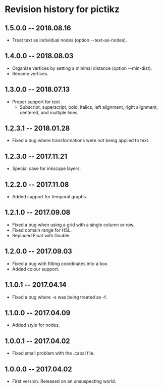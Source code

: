 # Revision history for pictikz

## 1.5.0.0 -- 2018.08.16
* Treat text as individual nodes (option --text-as-nodes).

## 1.4.0.0 -- 2018.08.03
* Organize vertices by setting a minimal distance (option --min-dist).
* Rename vertices.

## 1.3.0.0 -- 2018.07.13

* Proper support for text
  * Subscript, superscript, bold, italics, left alignment, right alignment, centered, and multiple lines.
## 1.2.3.1 -- 2018.01.28

* Fixed a bug where transformations were not being applied to text.

## 1.2.3.0 -- 2017.11.21

* Special case for inkscape layers.

## 1.2.2.0  -- 2017.11.08

* Added support for temporal graphs.

## 1.2.1.0  -- 2017.09.08

* Fixed a bug when using a grid with a single column or row.
* Fixed domain range for HSL.
* Replaced Float with Double.

## 1.2.0.0  -- 2017.09.03

* Fixed a bug with fitting coordinates into a box.
* Added colour support.

## 1.1.0.1  -- 2017.04.14

* Fixed a bug where -s was being treated as -f.

## 1.1.0.0  -- 2017.04.09

* Added style for nodes.

## 1.0.0.1  -- 2017.04.02

* Fixed small problem with the .cabal file.

## 1.0.0.0  -- 2017.04.02

* First version. Released on an unsuspecting world.
